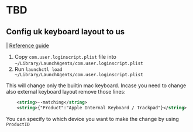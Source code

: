 # TBD

## Config uk keyboard layout to us

| [Reference guide](https://apple.stackexchange.com/questions/281405/easy-way-to-remap-non-modifier-keys-on-mac) 

1. Copy `com.user.loginscript.plist` file into `~/Library/LaunchAgents/com.user.loginscript.plist`
2. Run `launchctl load ~/Library/LaunchAgents/com.user.loginscript.plist` 

This will change only the builtin mac keyboard. Incase you need to change also external keyboard layout remove those lines:

```xml
    <string>--matching</string>
    <string>{"Product":"Apple Internal Keyboard / Trackpad"}</string>
```

You can specify to which device you want to make the change by using `ProductID`